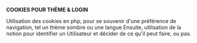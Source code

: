 **COOKIES POUR THÈME & LOGIN** 

Utilisation des cookies en php, pour  se souvenir d'une préférence de navigation, tel un thème sombre ou une langue Ensuite, utilisation de la notion pour identifier un Utilisateur et décider de ce qu'il peut faire, ou pas.

